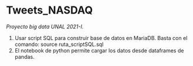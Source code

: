 # Tweets_NASDAQ
*Proyecto big data UNAL 2021-I.*

1. Usar script SQL para construir base de datos en MariaDB. Basta con el comando: source ruta_scriptSQL.sql
2. El notebook de python permite cargar los datos desde dataframes de pandas.
 
